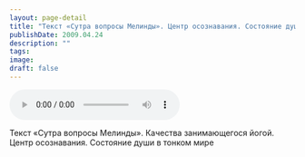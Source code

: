 ```yaml
---
layout: page-detail
title: "Текст «Сутра вопросы Мелинды». Центр осознавания. Состояние души в тонком мире"
publishDate: 2009.04.24
description: ""
tags:
image:
draft: false
---
```


<audio title="2009.04.24 - Текст «Сутра вопросы Мелинды». Центр осознавания. Состояние души в тонком мире.mp3" src="/upload/iblock/568/5689493ba3b7be4ea416b1cab2b3b1ef.mp3" controls=""></audio>

 Текст «Сутра вопросы Мелинды». Качества занимающегося йогой.   
 Центр осознавания. Состояние души в тонком мире   

  
